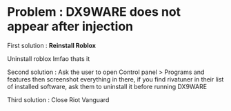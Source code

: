 # Problem : DX9WARE does not appear after injection

First solution : **Reinstall Roblox**

Uninstall roblox lmfao thats it

Second solution : Ask the user to open Control panel > Programs and features then screenshot everything in there, if you find rivatuner in their list of installed software, ask them to uninstall it before running DX9WARE

Third solution : Close Riot Vanguard
